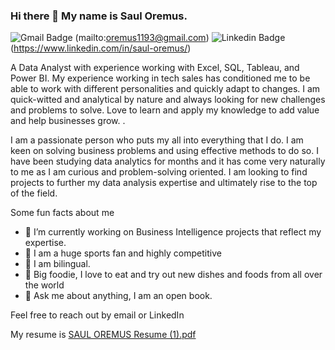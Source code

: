 ### Hi there 👋 My name is Saul Oremus. 
![Gmail Badge](https://img.shields.io/badge/-oremus1193@gmail.com-c14838?style=flat&logo=gmail&logoColor=white=mailto:oremus1193@gmail.com)
(mailto:oremus1193@gmail.com)
![Linkedin Badge](https://img.shields.io/badge/-saul-oremus-0077B5?style=flat&logo=linkedin&logoColor=white=https://www.linkedin.com/in/saul-oremus/)
(https://www.linkedin.com/in/saul-oremus/)

A Data Analyst with experience working with Excel, SQL, Tableau, and Power BI. My experience working in tech sales has conditioned me to be able to work with different personalities and quickly adapt to changes.  I am quick-witted and analytical by nature and always looking for new challenges and problems to solve. Love to learn and apply my knowledge to add value and help businesses grow. .

I am a passionate person who puts my all into everything that I do. I am keen on solving business problems and using effective methods to do so.  I have been studying data analytics for months and it has come very naturally to me as I am curious and problem-solving oriented. I am looking to find projects to further my data analysis expertise and ultimately rise to the top of the field. 



Some fun facts about me

- 🔭 I’m currently working on Business Intelligence projects that reflect my expertise. 
- 🏀 I am a huge sports fan and highly competitive 
- 👯 I am bilingual. 
- 🥑 Big foodie, I love to eat and try out new dishes and foods from all over the world
- 💬 Ask me about anything, I am an open book. 

Feel free to reach out by email or LinkedIn 

My resume is [SAUL OREMUS Resume (1).pdf](https://github.com/Oremus33/Oremus33/files/14233347/SAUL.OREMUS.Resume.1.pdf)

